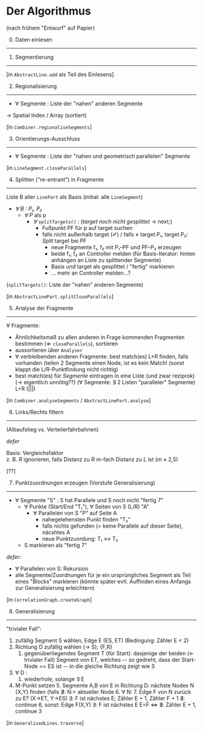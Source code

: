 Der Algorithmus
===============

(nach frühem "Entwurf" auf Papier)


0. Daten einlesen
-----------------


1. Segmentierung
----------------

[in `AbstractLine.add` als Teil des Einlesens]


2. Regionalisierung
-------------------

- ∀ Segmente : Liste der "nahen" anderen Segmente

→ Spatial Index / Array (sortiert)

[in `Combiner.regionaliseSegments`]


3. Orientierungs-Ausschluss
---------------------------

- ∀ Segmente : Liste der "nahen und geometrisch parallelen" Segmente

[in `LineSegment.closeParallels`]


4. Splitten ("re-entrant") in Fragmente
---------------------------------------

Liste B aller `LinePart` als Basis (initial: alle `LineSegment`)
- _∀ B : P₁, P₂_
    - _∀ P_ als p
        - _∀ `splitTargets()`_ : (_target noch nicht gesplittet_ -> next;)
            - Fußpunkt PF für p auf target suchen
            - falls nicht außerhalb target (✐) / falls ≠ target.P₁, target.P₂: *Split* target bei PF
                - neue Fragmente f₁, f₂ mit P₁–PF und PF–P₂ erzeugen
                - beide f₁, f₂ an Controller melden (für Basis-Iterator: hinten anhängen an Liste zu splittender Segmente)
                - Basis und target als gesplittet / "fertig" markieren
                - … mehr an Controller melden…?

(`splitTargets()`: Liste der "nahen" anderen Segmente)

[in `AbstractLinePart.splitCloseParallels`]


5. Analyse der Fragmente
------------------------

∀ Fragmente:
- Ähnlichkeitsmaß zu allen anderen in Frage kommenden Fragmenten bestimmen (⇐ `closeParallels`), sortieren
- aussortieren über `Analyser`
- ∀ verbleibenden anderen Fragmente: best match(es) L+R finden, falls vorhanden (teilen 2 Segmente einen Node, ist es kein Match! (sonst klappt die L/R-Punktfindung nicht richtig)
- best match(es) für _Segmente_ eintragen in eine Liste (und zwar reziprok) (→ eigentlich unnötig??) (∀ Segmente: ∃ 2 Listen "paralleler" Segmente) L+R (|||)

[in `Combiner.analyseSegments` / `AbstractLinePart.analyse`]


6. Links/Rechts filtern
-----------------------

(Albaufstieg vs. Verteilerfahrbahnen)

_defer_

Basis: Vergleichsfaktor  
z. B. _R_ ignorieren, falls Distanz zu _R_ *m*-fach Distanz zu _L_ ist (*m* ≈ 2,5)

[??]


7. Punktzuordnungen erzeugen (Vorstufe Generalisierung)
-------------------------------------------------------

- ∀ Segmente "S" : S hat Parallele und S noch nicht "fertig 7"
    - ∀ Punkte (Start/End "T₁"), ∀ Seiten von S (L/R) "A"
        - ∀ Parallelen von S "P" auf Seite A
            - nahegelehensten Punkt finden "T₂"
            - falls nichts gefunden (= keine Parallele auf dieser Seite), näcshtes A
            - neue Punktzuordung: T₁ ↔︎ T₂
    - S markieren als "fertig 7"

_defer:_
- ∀ Parallelen von S: Rekursion
- alle Segmente/Zuordnungen für je ein ursprüngliches Segment als Teil eines "Blocks" markieren (könnte später evtl. Auffinden eines Anfangs zur Generalisierung erleichtern)

[in `CorrelationGraph.createGraph`]


8. Generalisierung
------------------

"trivialer Fall":
1. zufällig Segment S wählen, Edge E (ES, ET) (Bedingung: Zähler E < 2)
2. Richtung D zufällig wählen (-> S); {F,R}
    1. gegenüberliegendes Segment T (für Start): dasjenige der beiden (<- trivialer Fall) Segment von ET, welches -- so gedreht, dass der Start-Node == ES ist -- in die gleiche Richtung zeigt wie S
3. ∀ D :
    1. wiederhole, solange ∃ E
4. M-Punkt setzen
    5. Segmente A,B von E in Richtung D: nächste Nodes N {X,Y} finden (falls ∄: N:= aktueller Node
    6. ∀ N:
        7. Edge F von N zurück zu E? (X->ET, Y->ES)
           ∃: F ist nächstes E; Zähler E + 1, Zähler F + 1
           ∄: continue 6, sonst: Edge F(X,Y)
              ∃: F ist nächstes E
      E=F <=> ∄: Zähler E + 1, continue 3

[in `GeneralisedLines.traverse`]

